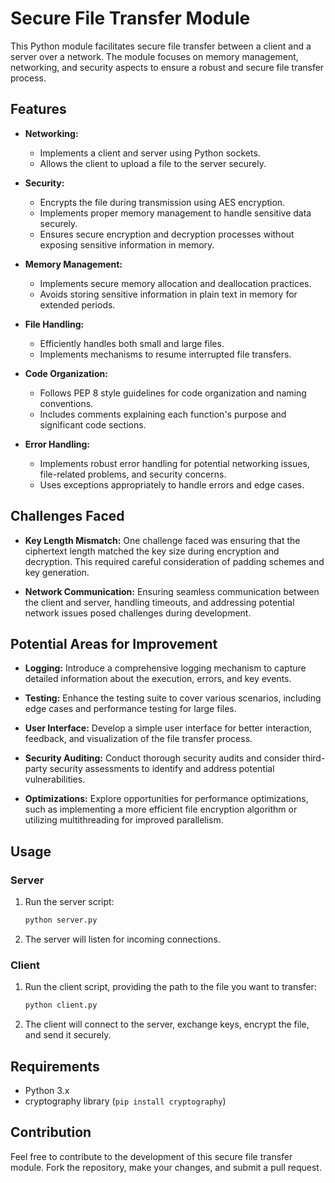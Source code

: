 # Secure File Transfer Module

This Python module facilitates secure file transfer between a client and a server over a network. The module focuses on memory management, networking, and security aspects to ensure a robust and secure file transfer process.

## Features

- **Networking:**
  - Implements a client and server using Python sockets.
  - Allows the client to upload a file to the server securely.

- **Security:**
  - Encrypts the file during transmission using AES encryption.
  - Implements proper memory management to handle sensitive data securely.
  - Ensures secure encryption and decryption processes without exposing sensitive information in memory.

- **Memory Management:**
  - Implements secure memory allocation and deallocation practices.
  - Avoids storing sensitive information in plain text in memory for extended periods.

- **File Handling:**
  - Efficiently handles both small and large files.
  - Implements mechanisms to resume interrupted file transfers.

- **Code Organization:**
  - Follows PEP 8 style guidelines for code organization and naming conventions.
  - Includes comments explaining each function's purpose and significant code sections.

- **Error Handling:**
  - Implements robust error handling for potential networking issues, file-related problems, and security concerns.
  - Uses exceptions appropriately to handle errors and edge cases.

## Challenges Faced

- **Key Length Mismatch:** One challenge faced was ensuring that the ciphertext length matched the key size during encryption and decryption. This required careful consideration of padding schemes and key generation.

- **Network Communication:** Ensuring seamless communication between the client and server, handling timeouts, and addressing potential network issues posed challenges during development.

## Potential Areas for Improvement

- **Logging:** Introduce a comprehensive logging mechanism to capture detailed information about the execution, errors, and key events.

- **Testing:** Enhance the testing suite to cover various scenarios, including edge cases and performance testing for large files.

- **User Interface:** Develop a simple user interface for better interaction, feedback, and visualization of the file transfer process.

- **Security Auditing:** Conduct thorough security audits and consider third-party security assessments to identify and address potential vulnerabilities.

- **Optimizations:** Explore opportunities for performance optimizations, such as implementing a more efficient file encryption algorithm or utilizing multithreading for improved parallelism.

## Usage

### Server

1. Run the server script:

    ```bash
    python server.py
    ```

2. The server will listen for incoming connections.

### Client

1. Run the client script, providing the path to the file you want to transfer:

    ```bash
    python client.py
    ```

2. The client will connect to the server, exchange keys, encrypt the file, and send it securely.

## Requirements

- Python 3.x
- cryptography library (`pip install cryptography`)

## Contribution

Feel free to contribute to the development of this secure file transfer module. Fork the repository, make your changes, and submit a pull request.
